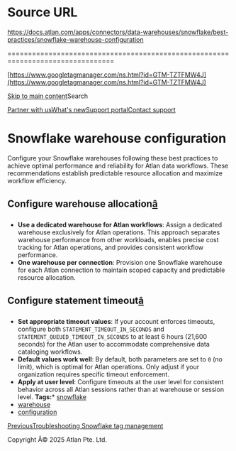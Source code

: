 # Source URL
https://docs.atlan.com/apps/connectors/data-warehouses/snowflake/best-practices/snowflake-warehouse-configuration

================================================================================

<!--
canonical: https://docs.atlan.com/apps/connectors/data-warehouses/snowflake/best-practices/snowflake-warehouse-configuration
link-alternate: https://docs.atlan.com/apps/connectors/data-warehouses/snowflake/best-practices/snowflake-warehouse-configuration
meta-description: Recommended Snowflake warehouse configuration to enable reliable Atlan workflow execution.
meta-docsearch:docusaurus_tag: docs-default-current
meta-docsearch:language: en
meta-docsearch:version: current
meta-docusaurus_locale: en
meta-docusaurus_tag: docs-default-current
meta-docusaurus_version: current
meta-generator: Docusaurus v3.8.1
meta-og-description: Recommended Snowflake warehouse configuration to enable reliable Atlan workflow execution.
meta-og-locale: en
meta-og-title: Snowflake warehouse configuration | Atlan Documentation
meta-og-url: https://docs.atlan.com/apps/connectors/data-warehouses/snowflake/best-practices/snowflake-warehouse-configuration
meta-twitter:card: summary_large_image
meta-viewport: width=device-width,initial-scale=1
title: Snowflake warehouse configuration | Atlan Documentation
-->

[https://www.googletagmanager.com/ns.html?id=GTM-TZTFMW4J](https://www.googletagmanager.com/ns.html?id=GTM-TZTFMW4J)

[Skip to main content](#__docusaurus_skipToContent_fallback)Search

[Partner with us](https://docs.google.com/forms/d/e/1FAIpQLScuAIhCm2GS7YFstrOjawbP8J7PUmOynQo7wI2yGCcCyEcVSw/viewform)[What's new](https://shipped.atlan.com/)[Support portal](https://atlan.zendesk.com/auth/v2/login/signin?return_to=https%3A%2F%2Fatlan.zendesk.com%2Fhc%2Fen-us&theme=hc&locale=en-us&brand_id=1900000425113&auth_origin=1900000425113%2Cfalse%2Ctrue)[Contact support](/support/submit-request)

Snowflake warehouse configuration
=================================

Configure your Snowflake warehouses following these best practices to achieve optimal performance and reliability for Atlan data workflows. These recommendations establish predictable resource allocation and maximize workflow efficiency.

Configure warehouse allocation[â](#configure-warehouse-allocation "Direct link to Configure warehouse allocation")
--------------------------------------------------------------------------------------------------------------------

* **Use a dedicated warehouse for Atlan workflows**: Assign a dedicated warehouse exclusively for Atlan operations. This approach separates warehouse performance from other workloads, enables precise cost tracking for Atlan operations, and provides consistent workflow performance.
* **One warehouse per connection**: Provision one Snowflake warehouse for each Atlan connection to maintain scoped capacity and predictable resource allocation.

Configure statement timeout[â](#configure-statement-timeout "Direct link to Configure statement timeout")
-----------------------------------------------------------------------------------------------------------

* **Set appropriate timeout values**: If your account enforces timeouts, configure both `STATEMENT_TIMEOUT_IN_SECONDS` and `STATEMENT_QUEUED_TIMEOUT_IN_SECONDS` to at least 6 hours (21,600 seconds) for the Atlan user to accommodate comprehensive data cataloging workflows.
* **Default values work well**: By default, both parameters are set to `0` (no limit), which is optimal for Atlan operations. Only adjust if your organization requires specific timeout enforcement.
* **Apply at user level**: Configure timeouts at the user level for consistent behavior across all Atlan sessions rather than at warehouse or session level.
**Tags:*** [snowflake](/tags/snowflake)
* [warehouse](/tags/warehouse)
* [configuration](/tags/configuration)

[PreviousTroubleshooting Snowflake tag management](/apps/connectors/data-warehouses/snowflake/troubleshooting/troubleshooting-snowflake-tag-management)

Copyright Â© 2025 Atlan Pte. Ltd.

